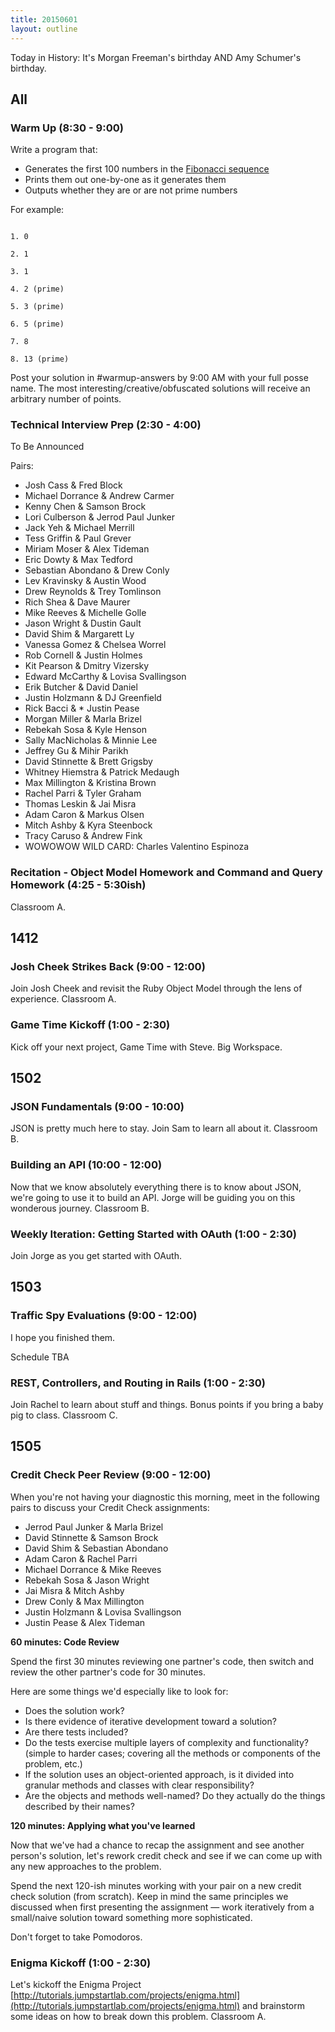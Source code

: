 ```yaml
---
title: 20150601
layout: outline
---
```


Today in History: It's Morgan Freeman's birthday AND Amy Schumer's birthday.

## All

### Warm Up (8:30 - 9:00)

Write a program that:

* Generates the first 100 numbers in the [Fibonacci sequence](http://en.wikipedia.org/wiki/Fibonacci_number)
* Prints them out one-by-one as it generates them
* Outputs whether they are or are not prime numbers

For example:

````

1. 0

2. 1

3. 1

4. 2 (prime)

5. 3 (prime)

6. 5 (prime)

7. 8

8. 13 (prime)

````

Post your solution in #warmup-answers by 9:00 AM with your full posse name. 
The most interesting/creative/obfuscated solutions will receive an arbitrary number of points.


### Technical Interview Prep (2:30 - 4:00)

To Be Announced

Pairs:

* Josh Cass & Fred Block
* Michael Dorrance & Andrew Carmer
* Kenny Chen & Samson Brock
* Lori Culberson & Jerrod Paul Junker
* Jack Yeh & Michael Merrill
* Tess Griffin & Paul Grever
* Miriam Moser & Alex Tideman
* Eric Dowty & Max Tedford
* Sebastian Abondano & Drew Conly
* Lev Kravinsky & Austin Wood
* Drew Reynolds & Trey Tomlinson
* Rich Shea & Dave Maurer
* Mike Reeves & Michelle Golle
* Jason Wright & Dustin Gault  
* David Shim & Margarett Ly
* Vanessa Gomez & Chelsea Worrel
* Rob Cornell & Justin Holmes
* Kit Pearson & Dmitry Vizersky
* Edward McCarthy & Lovisa Svallingson
* Erik Butcher & David Daniel
* Justin Holzmann & DJ Greenfield
* Rick Bacci & * Justin Pease
* Morgan Miller & Marla Brizel
* Rebekah Sosa & Kyle Henson
* Sally MacNicholas & Minnie Lee
* Jeffrey Gu & Mihir Parikh
* David Stinnette & Brett Grigsby
* Whitney Hiemstra & Patrick Medaugh
* Max Millington & Kristina Brown
* Rachel Parri & Tyler Graham 
* Thomas Leskin & Jai Misra
* Adam Caron & Markus Olsen
* Mitch Ashby & Kyra Steenbock
* Tracy Caruso & Andrew Fink
* WOWOWOW WILD CARD:  Charles Valentino Espinoza

### Recitation - Object Model Homework and Command and Query Homework (4:25 - 5:30ish)

Classroom A.


## 1412

### Josh Cheek Strikes Back (9:00 - 12:00)

Join Josh Cheek and revisit the Ruby Object Model through the lens of experience. Classroom A.

### Game Time Kickoff (1:00 - 2:30)

Kick off your next project, Game Time with Steve. Big Workspace.


## 1502

### JSON Fundamentals (9:00 - 10:00)
 
JSON is pretty much here to stay. Join Sam to learn all about it. Classroom B.
 
### Building an API (10:00 - 12:00)
 
Now that we know absolutely everything there is to know about JSON, we're going to use it 
to build an API. Jorge will be guiding you on this wonderous journey. Classroom B.
 
### Weekly Iteration: Getting Started with OAuth (1:00 - 2:30)
 
Join Jorge as you get started with OAuth. 
 
 
## 1503 
 
### Traffic Spy Evaluations (9:00 - 12:00)

I hope you finished them.

Schedule TBA

### REST, Controllers, and Routing in Rails (1:00 - 2:30)

Join Rachel to learn about stuff and things. Bonus points if you bring a baby pig to class. Classroom C.


## 1505

### Credit Check Peer Review (9:00 - 12:00)

When you're not having your diagnostic this morning,
meet in the following pairs to discuss your Credit Check assignments:

* Jerrod Paul Junker & Marla Brizel
* David Stinnette & Samson Brock
* David Shim & Sebastian Abondano
* Adam Caron & Rachel Parri
* Michael Dorrance & Mike Reeves
* Rebekah Sosa & Jason Wright
* Jai Misra & Mitch Ashby
* Drew Conly & Max Millington
* Justin Holzmann & Lovisa Svallingson
* Justin Pease & Alex Tideman

__60 minutes: Code Review__

Spend the first 30 minutes reviewing one partner's code, then switch and
review the other partner's code for 30 minutes.

Here are some things we'd especially like to look for:

* Does the solution work?
* Is there evidence of iterative development toward a solution?
* Are there tests included?
* Do the tests exercise multiple layers of complexity and functionality?
(simple to harder cases; covering all the methods or components of the
problem, etc.)
* If the solution uses an object-oriented approach, is it divided into
granular methods and classes with clear responsibility?
* Are the objects and methods well-named? Do they actually do the things
described by their names?

__120 minutes: Applying what you've learned__

Now that we've had a chance to recap the assignment and see another
person's solution, let's rework credit check
and see if we can come up with any new approaches to the problem.

Spend the next 120-ish minutes working with your pair on a new credit
check solution (from scratch). Keep in mind the same principles we
discussed when first presenting the assignment — work iteratively from a
small/naive solution toward something more sophisticated.

Don't forget to take Pomodoros.

### Enigma Kickoff (1:00 - 2:30)

Let's kickoff the Enigma Project [http://tutorials.jumpstartlab.com/projects/enigma.html](http://tutorials.jumpstartlab.com/projects/enigma.html)
and brainstorm some ideas on how to break down this problem. Classroom A.